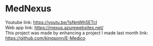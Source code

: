 # MedNexus
Youtube link: https://youtu.be/1sNmWh5ETcI <br>
Web app link: https://mexus.azurewebsites.net/ <br>
This project was made by enhancing a project I made last month link: https://github.com/kingsonn/E-Medico
